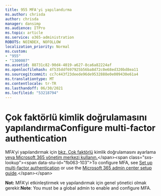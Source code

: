 ```yaml
---
title: 955 MFA'yi yapılandırma
ms.author: chrisda
author: chrisda
manager: dansimp
ms.audience: ITPro
ms.topic: article
ms.service: o365-administration
ROBOTS: NOINDEX, NOFOLLOW
localization_priority: Normal
ms.custom:
- "955"
- "1300007"
ms.assetid: 88731c82-90d4-4019-a627-8ca6a82224af
ms.openlocfilehash: 4f535ddf697925b56ba8d72c0e68ed320bd8ea11
ms.sourcegitcommit: cc7c443f23deede96de9532888e0e009430e61a4
ms.translationtype: MT
ms.contentlocale: tr-TR
ms.lasthandoff: 06/30/2021
ms.locfileid: "53218794"
---
```

# <a name="configure-multi-factor-authentication"></a><span data-ttu-id="fb063-102">Çok faktörlü kimlik doğrulamasını yapılandırma</span><span class="sxs-lookup"><span data-stu-id="fb063-102">Configure multi-factor authentication</span></span>

<span data-ttu-id="fb063-103">MFA'yi yapılandırmak için [bkz. Çok faktörlü](/microsoft-365/admin/security-and-compliance/set-up-multi-factor-authentication) kimlik doğrulamasını ayarlama [veya Microsoft 365 yönetim merkezi kullanın.](https://admin.microsoft.com/AdminPortal/Home?ref=/modernonboarding/mfasetupguide:)</span><span class="sxs-lookup"><span data-stu-id="fb063-103">To configure MFA, see [Set up multi-factor authentication](/microsoft-365/admin/security-and-compliance/set-up-multi-factor-authentication) or use the [Microsoft 365 admin center setup guide](https://admin.microsoft.com/AdminPortal/Home?ref=/modernonboarding/mfasetupguide:).</span></span>

<span data-ttu-id="fb063-104">**Not:** MFA'yi etkinleştirmek ve yapılandırmak için genel yönetici olmak gerekir.</span><span class="sxs-lookup"><span data-stu-id="fb063-104">**Note**: You must be a global admin to enable and configure MFA.</span></span>
